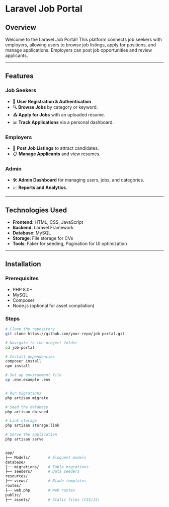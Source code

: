 # Laravel Job Portal

## Overview
Welcome to the Laravel Job Portal! This platform connects job seekers with employers, allowing users to browse job listings, apply for positions, and manage applications. Employers can post job opportunities and review applicants.

---

## Features

### Job Seekers
- 📝 **User Registration & Authentication**
- 🔍 **Browse Jobs** by category or keyword.
- 📤 **Apply for Jobs** with an uploaded resume.
- 📊 **Track Applications** via a personal dashboard.

### Employers
- 🏢 **Post Job Listings** to attract candidates.
- 📋 **Manage Applicants** and view resumes.

### Admin
- 🛠 **Admin Dashboard** for managing users, jobs, and categories.
- 📈 **Reports and Analytics**.

---

## Technologies Used
- **Frontend**: HTML, CSS, JavaScript
- **Backend**: Laravel Framework
- **Database**: MySQL
- **Storage**: File storage for CVs
- **Tools**: Faker for seeding, Pagination for UI optimization

---

## Installation

### Prerequisites
- PHP 8.0+
- MySQL
- Composer
- Node.js (optional for asset compilation)

### Steps
```bash
# Clone the repository
git clone https://github.com/your-repo/job-portal.git

# Navigate to the project folder
cd job-portal

# Install dependencies
composer install
npm install

# Set up environment file
cp .env.example .env


# Run migrations
php artisan migrate

# Seed the database
php artisan db:seed

# Link storage
php artisan storage:link

# Serve the application
php artisan serve


app/
├── Models/        # Eloquent models
database/
├── migrations/    # Table migrations
├── seeders/       # Data seeders
resources/
├── views/         # Blade templates
routes/
├── web.php        # Web routes
public/
├── assets/        # Static files (CSS/JS)
